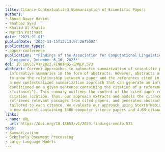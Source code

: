 ```yaml
---
title: Citance-Contextualized Summarization of Scientific Papers
authors:
- Ahmad Dawar Hakimi
- Shahbaz Syed
- Khalid Al Khatib
- Martin Potthast
date: '2023-01-01'
publishDate: '2024-11-15T13:13:07.267500Z'
publication_types:
- paper-conference
publication: '*Findings of the Association for Computational Linguistics: EMNLP 2023,
  Singapore, December 6-10, 2023*'
doi: 10.18653/V1/2023.FINDINGS-EMNLP.573
abstract: Current approaches to automatic summarization of scientific papers generate
  informative summaries in the form of abstracts. However, abstracts are not intended
  to show the relationship between a paper and the references cited in it. We propose
  a new contextualized summarization approach that can generate an informative summary
  conditioned on a given sentence containing the citation of a reference (a so-called
  \"citance\"). This summary outlines the content of the cited paper relevant to the
  citation location. Thus, our approach extracts and models the citances of a paper,
  retrieves relevant passages from cited papers, and generates abstractive summaries
  tailored to each citance. We evaluate our approach using $textbfWebis-Context-SciSumm-2023$,
  a new dataset containing 540K~computer science papers and 4.6M~citances therein.
links:
- name: URL
  url: https://doi.org/10.18653/v1/2023.findings-emnlp.573
tags:
- Summarization
- Scholarly Document Processing
- Large Language Models 
---
```

